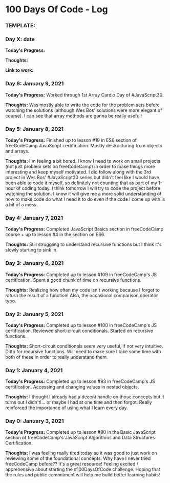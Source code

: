 # 100 Days Of Code - Log


### TEMPLATE: 
### Day X: date 

**Today's Progress:** 

**Thoughts:** 

**Link to work:** 


### Day 6: January 9, 2021

**Today's Progress:** Worked through 1st Array Cardio Day of #JavaScript30. 

**Thoughts:** Was mostly able to write the code for the problem sets before watching the solutions (although Wes Bos' solutions were more elegant of course). I can see that array methods are gonna be really useful!


### Day 5: January 8, 2021 

**Today's Progress:** Finished up to lesson #19 in ES6 section of freeCodeCamp JavaScript certification. Mostly destructuring from objects and arrays.  

**Thoughts:** I'm feeling a bit bored. I know I need to work on small projects (not just problem sets on freeCodeCamp) in order to make things more interesting and keep myself motivated. I did follow along with the 3rd project in Wes Bos' #JavaScript30 series but didn't feel like I would have been able to code it myself, so definitely not counting that as part of my 1-hour of coding today. I think tomorrow I will try to code the project before watching the solution. I know it will give me a more solid understanding of how to make code do what I need it to do even if the code I come up with is a bit of a mess.


### Day 4: January 7, 2021 

**Today's Progress:** Completed JavaScript Basics section in freeCodeCamp course + up to lesson #4 in the section on ES6.

**Thoughts:** Still struggling to understand recursive functions but I think it's slowly starting to sink in.

 
### Day 3: January 6, 2021 

**Today's Progress:** Completed up to lesson #109 in freeCodeCamp's JS certification. Spent a good chunk of time on recursive functions. 

**Thoughts:** Realizing how often my code isn't working because I forget to *return* the result of a function! Also, the occasional comparison operator typo.


### Day 2: January 5, 2021

**Today's Progress:** Completed up to lesson #100 in freeCodeCamp's JS certification. Reviewed short-circuit conditionals. Started on recursive functions.

**Thoughts:** Short-circuit conditionals seem very useful, if not very intuitive. Ditto for recursive functions. Will need to make sure I take some time with both of these in order to really understand them.


### Day 1: January 4, 2021 

**Today's Progress:** Completed up to lesson #93 in freeCodeCamp's JS certification. Accessing and changing values in nested objects.  

**Thoughts:** I thought I already had a decent handle on those concepts but it turns out I didn't!... or maybe I had at one time and then forgot. Really reinforced the importance of using what I learn every day.


### Day 0: January 3, 2021 

**Today's Progress:** Completed up to lesson #80 in the Basic JavaScript section of freeCodeCamp's JavaScript Algorithms and Data Structures Certification.

**Thoughts:** I was feeling really tired today so it was good to just work on reviewing some of the foundational concepts. Why have I never tried freeCodeCamp before?? It's a great resource! Feeling excited / apprehensive about starting the #100DaysOfCode challenge. Hoping that the rules and public commitment will help me build better learning habits!

